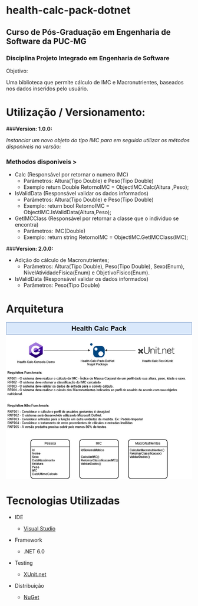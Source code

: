 # health-calc-pack-dotnet
## Curso de Pós-Graduação em Engenharia de Software da PUC-MG

### Disciplina Projeto Integrado em Engenharia de Software

Objetivo: 

Uma biblioteca que permite cálculo de IMC e Macronutrientes, baseados nos dados inseridos pelo usuário.

# Utilização / Versionamento:

###**Version: 1.0.0:**
 
 *Instanciar um novo objeto do tipo IMC para em seguida utilizar os métodos disponíveis na versão:* 

### Methodos disponiveis > 
- Calc (Responsável por retornar o numero IMC)
  - Parâmetros: Altura(Tipo Double) e Peso(Tipo Double)
  - Exemplo return Double RetornoIMC = ObjectIMC.Calc(Altura ,Peso);
- IsValidData (Responsável validar os dados informados)
  - Parâmetros: Altura(Tipo Double) e Peso(Tipo Double)
  - Exemplo: return bool RetornoIMC = ObjectIMC.IsValidData(Altura,Peso);
- GetIMCClass (Responsável por retornar a classe que o individuo se encontra)
  - Parâmetros: IMC(Double)
  - Exemplo: return string RetornoIMC = ObjectIMC.GetIMCClass(IMC);

###**Version: 2.0.0:**
- Adição do cálculo de Macronutrientes;
  - Parâmetros: Altura(Tipo Double), Peso(Tipo Double), Sexo(Enum), NivelAtividadeFisica(Enum) e ObjetivoFisico(Enum).
- IsValidData (Responsável validar os dados informados)
  - Parâmetros: Peso(Tipo Double)

# Arquitetura

<img src='nutrition-calc-diagram.jpg' alt='Diagrama'>

# Tecnologias Utilizadas

- IDE

  - [Visual Studio](https://visualstudio.microsoft.com/pt-br/downloads/)

- Framework

  - .NET 6.0

- Testing

  - [XUnit.net](https://xunit.net/)

- Distribuição

  - [NuGet](https://www.nuget.org/)